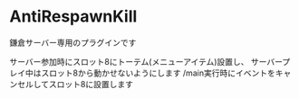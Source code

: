 # AntiRespawnKill
鎌倉サーバー専用のプラグインです

サーバー参加時にスロット8にトーテム(メニューアイテム)設置し、
サーバープレイ中はスロット8から動かせないようにします
/main実行時にイベントをキャンセルしてスロット8に設置します
